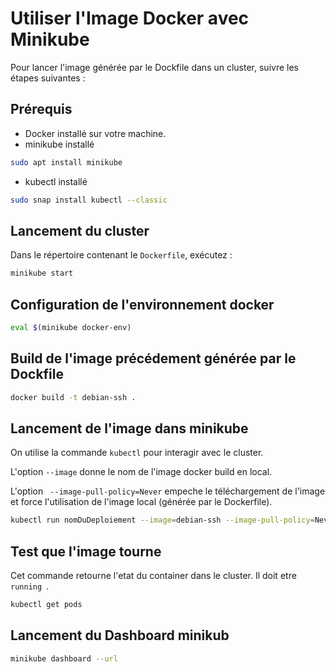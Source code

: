 # Utiliser l'Image Docker avec Minikube

Pour lancer l'image générée par le Dockfile dans un cluster, suivre les étapes suivantes :

## Prérequis

- Docker installé sur votre machine.
- minikube installé
```bash
sudo apt install minikube 
```
- kubectl installé
```bash
sudo snap install kubectl --classic 
```
## Lancement du cluster

 Dans le répertoire contenant le `Dockerfile`, exécutez :
   
```bash
minikube start
```
## Configuration de l'environnement docker

```bash
eval $(minikube docker-env)
```

## Build de l'image précédement générée par le Dockfile

```bash
docker build -t debian-ssh .
```
## Lancement de l'image dans minikube
On utilise la commande `kubectl` pour interagir avec le cluster.

L'option `--image` donne le nom de l'image docker build en local.

L'option ` --image-pull-policy=Never` empeche le téléchargement de l'image et force l'utilisation de l'image local (générée par le Dockerfile).

```bash
kubectl run nomDuDeploiement --image=debian-ssh --image-pull-policy=Never
```

## Test que l'image tourne
Cet commande retourne l'etat du container dans le cluster. Il doit etre `running `.
```bash
kubectl get pods
```

## Lancement du Dashboard minikub
```bash
minikube dashboard --url
```
